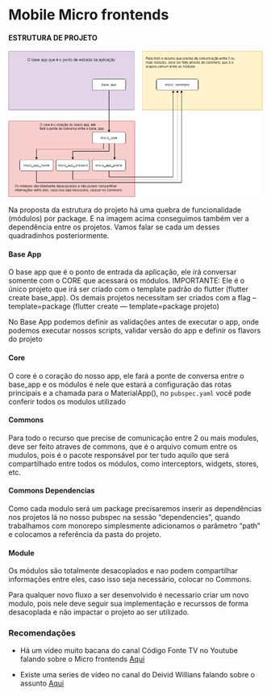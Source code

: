 # Mobile Micro frontends

#### ESTRUTURA DE PROJETO
![Multirepo](img/fluxo_multirepo_2.png)

Na proposta da estrutura do projeto há uma quebra de funcionalidade (módulos) por package. E na imagem acima conseguimos também ver a dependência entre os projetos.
Vamos falar se cada um desses quadradinhos posteriormente.

#### Base App
O base app que é o ponto de entrada da aplicação, ele irá conversar somente com o CORE que acessará os módulos.
IMPORTANTE: Ele é o único projeto que irá ser criado com o template padrão do flutter (flutter create base_app). Os demais projetos necessitam ser criados com a flag –template=package (flutter create — template=package projeto)

No Base App podemos definir as validações antes de executar o app, onde podemos executar nossos scripts, validar versão do app e definir os flavors do projeto

#### Core

O core é o coração do nosso app, ele fará a ponte de conversa entre o base_app e os módulos é nele que estará a configuração das rotas principais e a chamada para o MaterialApp(), no `pubspec.yaml` você pode conferir todos os modulos utilizado

#### Commons

Para todo o recurso que precise de comunicação entre 2 ou mais modules, deve ser feito atraves de commons, que é o arquivo comum entre os mudulos, pois é o pacote responsável por ter tudo aquilo que será compartilhado entre todos os módulos, como interceptors, widgets, stores, etc.

#### Commons Dependencias

Como cada modulo será um package precisaremos inserir as dependências nos projetos lá no nosso pubspec na sessão “dependencies”, quando trabalhamos com monorepo simplesmente adicionamos o parâmetro “path” e colocamos a referência da pasta do projeto.

#### Module

Os módulos são totalmente desacoplados e nao podem compartilhar informações entre eles, caso isso seja necessário, colocar no Commons.

Para qualquer novo fluxo a ser desenvolvido é necessario criar um novo modulo, pois nele deve seguir sua implementação e recurssos de forma desacoplada e não impactar o projeto ao ser utilizado.  

### Recomendações
* Há um vídeo muito bacana do canal Código Fonte TV no Youtube falando sobre o Micro frontends [Aqui]('https://www.youtube.com/watch?v=BbNIuUy_F0w&t=535s')

* Existe uma series de vídeo no canal do Deivid Willians falando sobre o assunto [Aqui]('https://www.youtube.com/watch?v=5rjQ5ooWDoY&list=PLRpTFz5_57cufduUDgiZZqA_k5Q7UV_50')
